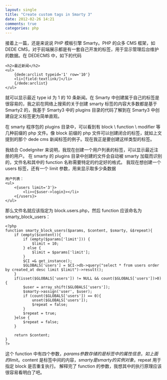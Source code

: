 ```yaml
---
layout: single
title: "Create custom tags in Smarty 3"
date: 2012-02-26 14:21
comments: true
categories: php
---
```


接着上一篇，还是来说说 PHP 模板引擎 Smarty。PHP 的众多 CMS 框架，如 DEDE CMS，对于前端展示都是有一套自己开发的标签，用于显示管理后台维护的数据。在 DEDECMS 中，如下的代码

```
<h2>最近新闻</h2>
<ul>
    {dede:arclist typeid='1' row='10'}
    <li>[field:textlink/]</li>
    {/dede:arclist}
</ul>
```

就可以显示最近 type id 为 1 的 10 条新闻。在 Smarty 中创建属于自己的标签是很容易的，我之前在网络上搜索的关于创建 smarty 标签的内容大多数都是基于 Smarty2 的，我基于 Smarty3 中的 plugins 目录的代码了解到在 Smarty3 中创建自定义标签更为简单直观。

在 smarty 程序包的 plugins 目录中，可以看到有 block \ function \ modifier 等几种前缀的 php 文件。像 block 前缀的 php 文件可以创建闭合的标签，就如上文提到的那个 dede cms 新闻标签的例子。现在我正是要创建这样类型的标签。

我结合 CodeIgniter 来说明，我现在创建一个用户列表的标签，可以显示最近注册的用户。
在 smarty 的 plugins 目录中创建的文件会自动被 smarty 加载而识别的，文件名和其中的 function 名称需要特定的约定好的格式。
我现在想创建一个 users 标签，还有一个 limit 参数，用来显示取多少条数据

```
用户列表：
<ul>
    <{users limit='3'}>
        <li><{$user->login}></li>
    <{/users}>
</ul>
```

那么文件名就应该指定为 block.users.php，然后 function 应该命名为 smarty_block_users：

```
<?php
function smarty_block_users($params, $content, $smarty, &$repeat){
    if (empty($content)){
        if (empty($params['limit'])) {
            $limit = 10;
        } else {
            $limit = $params['limit'];
        }
        $CI =& get_instance();
        $GLOBALS['users'] = $CI->db->query("select * from users order by created_at desc limit $limit")->result();
    }
    if(isset($GLOBALS['users']) != NULL && count($GLOBALS['users'])>0){
        $user = array_shift($GLOBALS['users']);
        $smarty->assign('user', $user);
        if (count($GLOBALS['users']) == 0){
            unset($GLOBALS['users']);
            $repeat = false;
        }
        $repeat = true;
    }else {
        $repeat = false;
    }

    return $content;
}
?>
```

这个 function 中有四个参数，$params 参数存储的是标签中的属性信息，如上面的 limit。$content 是标签中间的内容，$smarty 是 smarty 的实例对象，$repeat 用于指定 block 是否重复执行。
解释完了 function 的参数，我想其中的执行原理应该很容易看明白了吧。